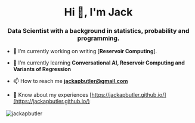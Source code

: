 <h1 align="center">Hi 👋, I'm Jack</h1>

<h3 align="center">Data Scientist with a background in statistics, probability and programming.</h3>

- 🔭 I’m currently working on writing [**Reservoir Computing**].

- 🌱 I’m currently learning **Conversational AI, Reservoir Computing and Variants of Regression**

- 📫 How to reach me **jackapbutler@gmail.com**

- 📄 Know about my experiences [https://jackapbutler.github.io/](https://jackapbutler.github.io/)

<p>&nbsp;<img align="center" src="https://github-readme-stats.vercel.app/api?username=jackapbutler&show_icons=true&locale=en" alt="jackapbutler" /></p>
